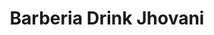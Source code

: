 ---
title: "Barberia Drink  Jhovani"
url: /santo-domingo/barberia-drink-jhovani/
shop: peluquería
---